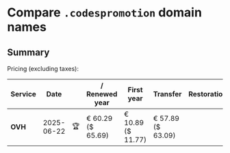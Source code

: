 # Compare `.codespromotion` domain names

## Summary

Pricing (excluding taxes):

| Service | Date |  | / Renewed year | First year | Transfer | Restoration |
|--|--|--|--|--|--|--|
| **OVH** | 2025-06-22 | 🏆 | € 60.29<br>($ 65.69) | € 10.89<br>($ 11.77) | € 57.89<br>($ 63.09) |  |
